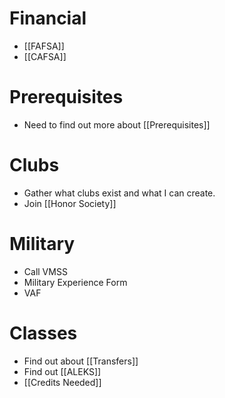 # Financial
- [[FAFSA]]
- [[CAFSA]]

# Prerequisites
- Need to find out more about [[Prerequisites]]

# Clubs
- Gather what clubs exist and what I can create.
- Join [[Honor Society]]

# Military
- Call VMSS
- Military Experience Form
- VAF

# Classes
- Find out about [[Transfers]]
- Find out [[ALEKS]]
- [[Credits Needed]]
